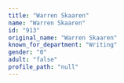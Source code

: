 ```yaml
---
title: "Warren Skaaren"
name: "Warren Skaaren"
id: "913"
original_name: "Warren Skaaren"
known_for_department: "Writing"
gender: "0"
adult: "false"
profile_path: "null"
---
```

